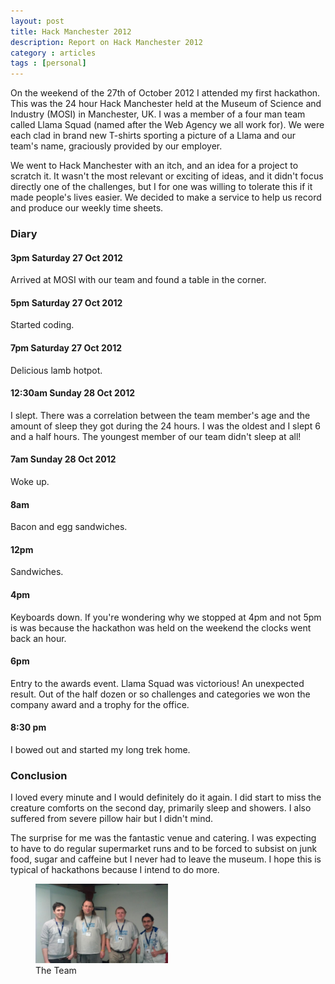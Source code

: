 ```yaml
---
layout: post
title: Hack Manchester 2012
description: Report on Hack Manchester 2012
category : articles
tags : [personal]
---
```


On the weekend of the 27th of October 2012 I attended my first hackathon. This
was the 24 hour Hack Manchester held at the Museum of Science and Industry
(MOSI) in Manchester, UK. I was a member of a four man team called Llama Squad
(named after the Web Agency we all work for). We were each clad in brand new
T-shirts sporting a picture of a Llama and our team's name, graciously provided
by our employer.

We went to Hack Manchester with an itch, and an idea for a project to scratch
it. It wasn't the most relevant or exciting of ideas, and it didn't focus
directly one of the challenges, but I for one was willing to tolerate this if it
made people's lives easier. We decided to make a service to help us record and
produce our weekly time sheets.

### Diary

#### 3pm Saturday 27 Oct 2012

Arrived at MOSI with our team and found a table in the corner.

#### 5pm Saturday 27 Oct 2012

Started coding.

#### 7pm Saturday 27 Oct 2012

Delicious lamb hotpot.

#### 12:30am Sunday 28 Oct 2012

I slept. There was a correlation between the team member's age and the amount of
sleep they got during the 24 hours. I was the oldest and I slept 6 and a half
hours. The youngest member of our team didn't sleep at all!

#### 7am Sunday 28 Oct 2012

Woke up.

#### 8am

Bacon and egg sandwiches.

#### 12pm

Sandwiches.

#### 4pm

Keyboards down. If you're wondering why we stopped at 4pm and not 5pm is was
because the hackathon was held on the weekend the clocks went back an hour.

#### 6pm

Entry to the awards event. Llama Squad was victorious! An unexpected result. Out
of the half dozen or so challenges and categories we won the company award and a
trophy for the office.

#### 8:30 pm

I bowed out and started my long trek home.

### Conclusion

I loved every minute and I would definitely do it again. I did start to miss the
creature comforts on the second day, primarily sleep and showers. I also
suffered from severe pillow hair but I didn't mind.

The surprise for me was the fantastic venue and catering. I was expecting to
have to do regular supermarket runs and to be forced to subsist on junk food,
sugar and caffeine but I never had to leave the museum. I hope this is typical
of hackathons because I intend to do more.

<figure>
<img src="/images/llamasquad.jpg" width="50%"/>
<figcaption>The Team</figcaption>
</figure>
